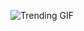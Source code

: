 
<!-- GIF_SECTION -->
![Trending GIF](https://media3.giphy.com/media/v1.Y2lkPThiYjIxNzcydGswdnF1MjJoZW80OGpiOXF5bXA5bmd6cms0d2lkZHVzeXRoNXBkOCZlcD12MV9naWZzX3NlYXJjaCZjdD1n/WQxhrCs2cHuyA/giphy.gif)
<!-- END_GIF_SECTION -->

